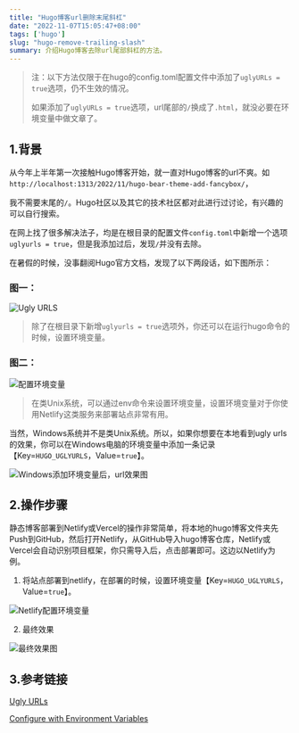 ```yaml
---
title: "Hugo博客url删除末尾斜杠"
date: "2022-11-07T15:05:47+08:00"
tags: ['hugo']
slug: "hugo-remove-trailing-slash"
summary: 介绍Hugo博客去除url尾部斜杠的方法。
---
```


> 注：以下方法仅限于在hugo的config.toml配置文件中添加了`uglyURLs = true`选项，仍不生效的情况。
> 
> 如果添加了`uglyURLs = true`选项，url尾部的`/`换成了`.html`，就没必要在环境变量中做文章了。

## 1.背景

从今年上半年第一次接触Hugo博客开始，就一直对Hugo博客的url不爽。如`http://localhost:1313/2022/11/hugo-bear-theme-add-fancybox/`，

我不需要末尾的`/`。Hugo社区以及其它的技术社区都对此进行过讨论，有兴趣的可以自行搜索。

在网上找了很多解决法子，均是在根目录的配置文件`config.toml`中新增一个选项`uglyurls = true`，但是我添加过后，发现`/`并没有去除。

在暑假的时候，没事翻阅Hugo官方文档，发现了以下两段话，如下图所示：

### 图一：

![Ugly URLS](https://vip2.loli.io/2022/11/07/GFB9zYwN8pMOZxh.png)

>  除了在根目录下新增`uglyurls = true`选项外，你还可以在运行hugo命令的时候，设置环境变量。

### 图二：

![配置环境变量](https://vip2.loli.io/2022/11/07/wYqv3gPuHtXpA6e.png)

> 在类Unix系统，可以通过env命令来设置环境变量，设置环境变量对于你使用Netlify这类服务来部署站点非常有用。

当然，Windows系统并不是类Unix系统。所以，如果你想要在本地看到ugly urls的效果，你可以在Windows电脑的环境变量中添加一条记录【Key=`HUGO_UGLYURLS`，Value=`true`】。

![Windows添加环境变量后，url效果图](https://vip2.loli.io/2022/11/07/Yukdhl3s8pGxjTP.png)



## 2.操作步骤

静态博客部署到Netlify或Vercel的操作非常简单，将本地的hugo博客文件夹先Push到GitHub，然后打开Netlify，从GitHub导入hugo博客仓库，Netlify或Vercel会自动识别项目框架，你只需导入后，点击部署即可。这边以Netlify为例。

1. 将站点部署到netlify，在部署的时候，设置环境变量【Key=`HUGO_UGLYURLS`，Value=`true`】。

![Netlify配置环境变量](https://vip2.loli.io/2022/11/07/BdWo3wJFXmUik5Z.png)

2. 最终效果

![最终效果图](https://vip2.loli.io/2022/11/07/Rr4m6ukvbcWaU9i.png)



## 3.参考链接

[Ugly URLs](https://gohugo.io/content-management/urls/#ugly-urls)

[Configure with Environment Variables ](https://gohugo.io/getting-started/configuration/#configure-with-environment-variables)
